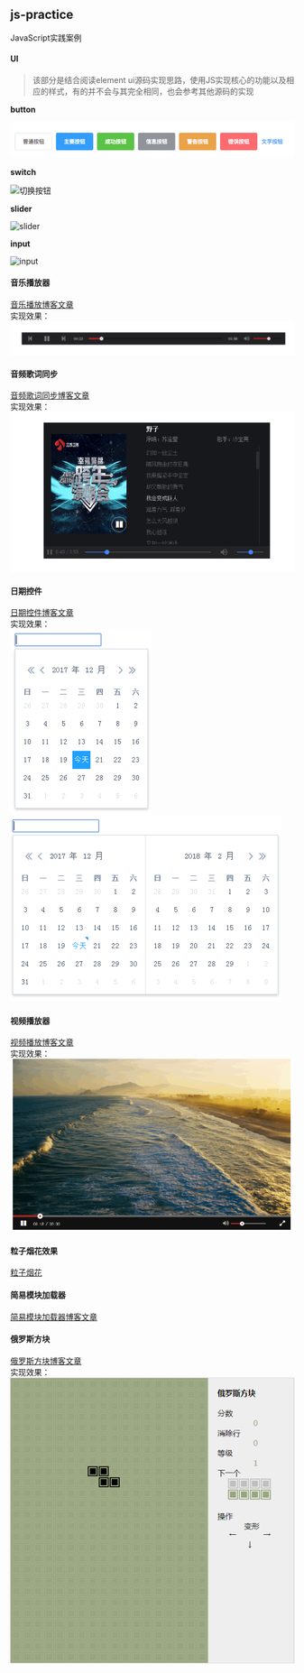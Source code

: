 
## js-practice
JavaScript实践案例    

#### UI

> 该部分是结合阅读element ui源码实现思路，使用JS实现核心的功能以及相应的样式，有的并不会与其完全相同，也会参考其他源码的实现

**button**

![音乐播放控制条](./images/button.png)

**switch**

![切换按钮](/Users/quyinggang/github/js-practice/images/switch.png)

**slider**

![slider](/Users/quyinggang/github/js-practice/images/slider.png)

**input**

![input](/Users/quyinggang/github/js-practice/images/input.png)

#### 音乐播放器

[音乐播放博客文章](http://blog.csdn.net/s1879046/article/details/77898167)     
实现效果：    
![音乐播放控制条](./images/audio.png)

#### 音频歌词同步
[音频歌词同步博客文章](http://blog.csdn.net/s1879046/article/details/78127201)    
实现效果：     
![音频歌词同步](./images/audioLyric.png)
#### 日期控件     
[日期控件博客文章](http://blog.csdn.net/s1879046/article/details/78241980)     
实现效果：         
![日期选择](./images/date-s.png)    
![日期范围选择](./images/date-r.png)

#### 视频播放器
[视频播放博客文章](http://blog.csdn.net/s1879046/article/details/78072683)    
实现效果：     
![视频播放](./images/video.png)

#### 粒子烟花效果    
[粒子烟花](http://blog.csdn.net/s1879046/article/details/76468768)    
#### 简易模块加载器    
[简易模块加载器博客文章](http://blog.csdn.net/s1879046/article/details/78196683)      
#### 俄罗斯方块
[俄罗斯方块博客文章](http://blog.csdn.net/s1879046/article/details/79298234)     
实现效果：    
![视频播放](./images/tetris.png)
